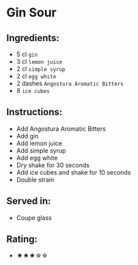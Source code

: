 # Gin Sour

## Ingredients:
- 5 cl `gin`
- 3 cl `lemon juice`
- 2 cl `simple syrup`
- 2 cl `egg white`
- 2 dashes `Angostura Aromatic Bitters`
- 8 `ice cubes`

## Instructions:
- Add Angostura Aromatic Bitters
- Add gin
- Add lemon juice
- Add simple syrup
- Add egg white
- Dry shake for 30 seconds
- Add ice cubes and shake for 10 seconds
- Double strain

## Served in:
- Coupe glass

## Rating:
- ★★★☆☆